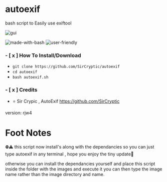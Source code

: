 # autoexif
bash script to Easily use exiftool



![gui](https://user-images.githubusercontent.com/48811414/168398504-84dbd8d9-9b8f-4617-b804-051411146262.png)

![made-with-bash](https://user-images.githubusercontent.com/48811414/86414182-29896d80-bcbb-11ea-9b0b-de6b57eb583d.png) ![user-friendly](https://user-images.githubusercontent.com/48811414/86414184-2a220400-bcbb-11ea-89a8-89890f2e3775.png)

### **- [ x ] How To Install/Download**

- `git clone https://github.com/SirCryptic/autoexif`
- `cd autoexif`
-  `bash autoexif.sh`

### - [ x ] Credits

- ⭐ Sir Crypic , AutoExif
https://github.com/SirCryptic



version: rjw4 <tagname>
  
 # Foot Notes
⛔⚠️
this script now install's along with the dependancies so you can just type autoexif in any terminal , hope you enjoy the tiny update🤷

otherwise you can install the dependancies yourself and place this script inside the folder with the images and execute it you can then type the image name rather than the image directory and name.
